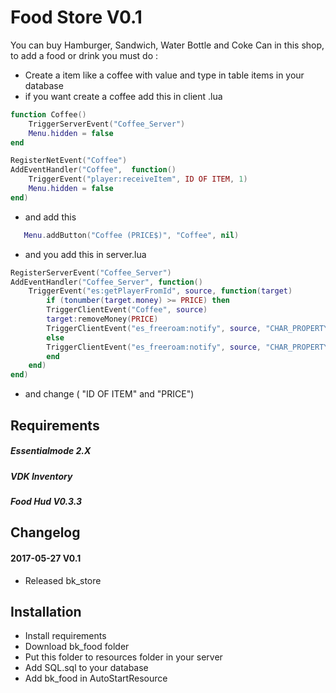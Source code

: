 # Food Store V0.1

You can buy Hamburger, Sandwich, Water Bottle and Coke Can in this shop, to add a
food or drink you must do :

 - Create a item like a coffee with value and type in table items in your database
 - if you want create a coffee add this in client .lua
 
```lua
function Coffee()
    TriggerServerEvent("Coffee_Server")
	Menu.hidden = false
end

RegisterNetEvent("Coffee")
AddEventHandler("Coffee",  function()
    TriggerEvent("player:receiveItem", ID OF ITEM, 1)
	Menu.hidden = false  
end)
```
- and add this

```lua
   Menu.addButton("Coffee (PRICE$)", "Coffee", nil)
```

- and you add this in server.lua

```lua
RegisterServerEvent("Coffee_Server")
AddEventHandler("Coffee_Server", function()
	TriggerEvent("es:getPlayerFromId", source, function(target)
	    if (tonumber(target.money) >= PRICE) then
		TriggerClientEvent("Coffee", source)
		target:removeMoney(PRICE)
		TriggerClientEvent("es_freeroam:notify", source, "CHAR_PROPERTY_BAR_MIRROR_PARK", 1, "Store", false, "Coffee ~g~+1 !\n")
		else
		TriggerClientEvent("es_freeroam:notify", source, "CHAR_PROPERTY_BAR_MIRROR_PARK", 1, "Store", false, "~r~You don't have enought money !\n")
		end
	end)
end)
```
- and change ( "ID OF ITEM" and "PRICE")

## Requirements

##### Essentialmode 2.X
##### VDK Inventory
##### Food Hud V0.3.3

## Changelog
#### 2017-05-27 V0.1 
 - Released bk_store

## Installation

* Install requirements
* Download bk_food folder
* Put this folder to resources folder in your server
* Add SQL.sql to your database
* Add bk_food in AutoStartResource
